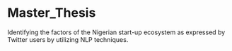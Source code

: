 # Master_Thesis
Identifying the factors of the Nigerian start-up ecosystem as expressed by Twitter users by utilizing NLP techniques.
